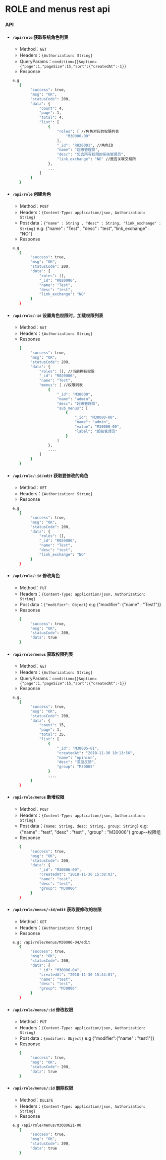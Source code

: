# ROLE and menus rest api
### API
  * #### `/api/role` 获取系统角色列表
    * Method：```GET```
    * Headers：```{Authorization: String}```
    * QueryParams：```condition={}&option={"page":1,"pageSize":15,"sort":{"createdAt":-1}}```
    * Response
    ```bash
    e.g
       {
            "success": true,
            "msg": "OK",
            "statusCode": 200,
            "data": {
                "count": 4,
                "page": 1,
                "total": 4,
                "list": [
                    {
                        "roles": [ //角色对应的权限列表
                            "M30000-00"
                        ],
                        "_id": "R020001", //角色ID
                        "name": "超级管理员",
                        "desc": "包含所有权限的系统管理员",
                        "link_exchange": "NO" //是否关联交易所
                    },
                    ...
                ]
            }
       }
    ```
  * #### `/api/role` 创建角色
    * Method：```POST```
    * Headers：```{Content-Type: application/json, Authorization: String}```
    * Post data：```{"name" : String , "desc" : String, "link_exchange" : String}``` e.g: {"name" : "Test" , "desc" : "test", "link_exchange" : "NO"}
    * Response
    ```bash
    e.g
       {
            "success": true,
            "msg": "OK",
            "statusCode": 200,
            "data": {
                "roles": [],
                "_id": "R020006",
                "name": "Test",
                "desc": "test",
                "link_exchange": "NO"
            }
       }
    ```

  * #### `/api/role/:id` 设置角色权限时，加载权限列表
    * Method：```GET```
    * Headers：```{Authorization: String}```
    * Response
    ```bash
       {
            "success": true,
            "msg": "OK",
            "statusCode": 200,
            "data": {
                "roles": [], //当前拥有权限
                "_id": "R020006",
                "name": "Test",
                "menus": [ //权限列表
                    {
                        "_id": "M30000",
                        "name": "admin",
                        "desc": "超级管理员",
                        "sub_menus": [
                            {
                                "_id": "M30000-00",
                                "name": "admin",
                                "value": "M30000-00",
                                "label": "超级管理员"
                            }
                        ]
                    },
                    ....
                ]
            }
       }
    ```
  * #### `/api/role/:id/edit` 获取要修改的角色
    * Method：```GET```
    * Headers：```{Authorization: String}```
    * Response
    ```bash
    e.g
       {
            "success": true,
            "msg": "OK",
            "statusCode": 200,
            "data": {
                "roles": [],
                "_id": "R020006",
                "name": "Test",
                "desc": "test",
                "link_exchange": "NO"
            }
       }
    ```
  * #### `/api/role/:id` 修改角色
    * Method：```PUT```
    * Headers：```{Content-Type: application/json, Authorization: String}```
    * Post data：```{"modifier": Object}``` e.g {"modifier": {"name" : "Test1"}}
    * Response
    ```bash
       {
            "success": true,
            "msg": "OK",
            "statusCode": 200,
            "data": true
       }
    ```
  * #### `/api/role/menus` 获取权限列表
    * Method：```GET```
    * Headers：```{Authorization: String}```
    * QueryParams：```condition={}&option={"page":1,"pageSize":15,"sort":{"createdAt":-1}}```
    * Response
    ```bash
    e.g.
       {
            "success": true,
            "msg": "OK",
            "statusCode": 200,
            "data": {
                "count": 15,
                "page": 1,
                "total": 35,
                "list": [
                    {
                        "_id": "M30005-01",
                        "createdAt": "2018-11-30 10:13:56",
                        "name": "opinion",
                        "desc": "意见反馈",
                        "group": "M30005"
                    }
                    ....
            }
       }
    ```
  * #### `/api/role/menus` 新增权限
    * Method：```POST```
    * Headers：```{Content-Type: application/json, Authorization: String}```
    * Post data：```{name: String, desc: String, group: String}``` e.g: {"name" : "test", "desc" : "test" , "group" : "M30006"} group--权限组
    * Response
    ```bash
       {
            "success": true,
            "msg": "OK",
            "statusCode": 200,
            "data": {
                "_id": "M30006-00",
                "createdAt": "2018-11-30 15:38:03",
                "name": "test",
                "desc": "test",
                "group": "M30006"
            }
       }
    ```
  * #### `/api/role/menus/:id/edit` 获取要修改的权限
    * Method：```GET```
    * Headers：```{Authorization: String}```
    * Response
    ```bash
    e.g: /api/role/menus/M30006-04/edit
       {
            "success": true,
            "msg": "OK",
            "statusCode": 200,
            "data": {
                "_id": "M30006-04",
                "createdAt": "2018-11-30 15:44:01",
                "name": "test",
                "desc": "test",
                "group": "M30006"
            }
       }
    ```
  * #### `/api/role/menus/:id` 修改权限
    * Method：```PUT```
    * Headers：```{Content-Type: application/json, Authorization: String}```
    * Post data：```{modifier: Object}```   e.g {"modifier":{"name" : "test1"}}
    * Response
    ```bash
       {
            "success": true,
            "msg": "OK",
            "statusCode": 200,
            "data": true
       }
    ```
  * #### `/api/role/menus/:id` 删除权限
    * Method：```DELETE```
    * Headers：```{Content-Type: application/json, Authorization: String}```
    * Response
    ```bash
    e.g /api/role/menus/M3000621-00
       {
            "success": true,
            "msg": "OK",
            "statusCode": 200,
            "data": true
       }
    ```